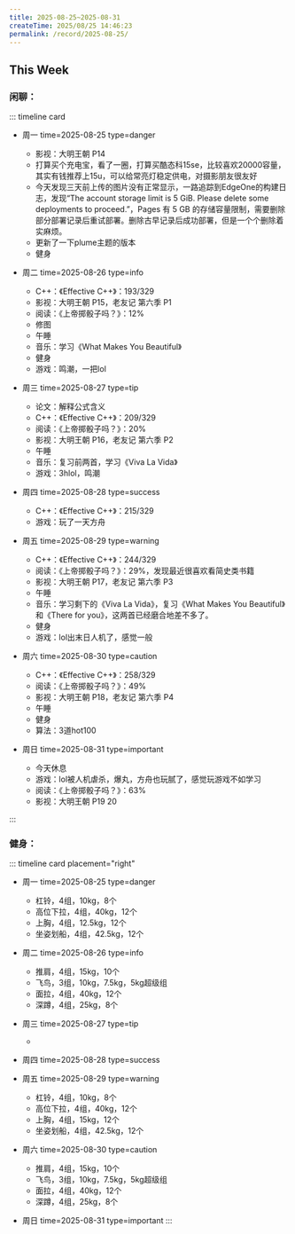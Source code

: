 ```yaml
---
title: 2025-08-25~2025-08-31
createTime: 2025/08/25 14:46:23
permalink: /record/2025-08-25/
---
```




## This Week

### 闲聊：


::: timeline card
- 周一
  time=2025-08-25 type=danger

  - 影视：大明王朝 P14
  - 打算买个充电宝，看了一圈，打算买酷态科15se，比较喜欢20000容量，其实有钱推荐上15u，可以给常亮灯稳定供电，对摄影朋友很友好
  - 今天发现三天前上传的图片没有正常显示，一路追踪到EdgeOne的构建日志，发现“The account storage limit is 5 GiB. Please delete some deployments to proceed.”，Pages 有 5 GB 的存储容量限制，需要删除部分部署记录后重试部署。删除古早记录后成功部署，但是一个个删除着实麻烦。
  - 更新了一下plume主题的版本
  - 健身

- 周二
  time=2025-08-26 type=info

  - C++：《Effective C++》：193/329
  - 影视：大明王朝 P15，老友记 第六季 P1
  - 阅读：《上帝掷骰子吗？》：12%
  - 修图
  - 午睡
  - 音乐：学习《What Makes You Beautiful》
  - 健身
  - 游戏：鸣潮，一把lol

- 周三
  time=2025-08-27 type=tip

  - 论文：解释公式含义
  - C++：《Effective C++》：209/329
  - 阅读：《上帝掷骰子吗？》：20%
  - 影视：大明王朝 P16，老友记 第六季 P2
  - 午睡
  - 音乐：复习前两首，学习《Viva La Vida》
  - 游戏：3hlol，鸣潮


- 周四
  time=2025-08-28 type=success

  - C++：《Effective C++》：215/329
  - 游戏：玩了一天方舟


- 周五
  time=2025-08-29 type=warning

  - C++：《Effective C++》：244/329
  - 阅读：《上帝掷骰子吗？》：29%，发现最近很喜欢看简史类书籍
  - 影视：大明王朝 P17，老友记 第六季 P3
  - 午睡
  - 音乐：学习剩下的《Viva La Vida》，复习《What Makes You Beautiful》和《There for you》，这两首已经磨合地差不多了。
  - 健身
  - 游戏：lol出末日人机了，感觉一般


- 周六
  time=2025-08-30 type=caution

  - C++：《Effective C++》：258/329
  - 阅读：《上帝掷骰子吗？》：49%
  - 影视：大明王朝 P18，老友记 第六季 P4
  - 午睡
  - 健身
  - 算法：3道hot100



- 周日
  time=2025-08-31 type=important

  - 今天休息
  - 游戏：lol被人机虐杀，爆丸，方舟也玩腻了，感觉玩游戏不如学习
  - 阅读：《上帝掷骰子吗？》：63%
  - 影视：大明王朝 P19 20

:::



### 健身：

::: timeline card placement="right"
- 周一
  time=2025-08-25 type=danger

  - 杠铃，4组，10kg，8个
  - 高位下拉，4组，40kg，12个
  - 上胸，4组，12.5kg，12个
  - 坐姿划船，4组，42.5kg，12个

- 周二
  time=2025-08-26 type=info

  - 推肩，4组，15kg，10个
  - 飞鸟，3组，10kg，7.5kg，5kg超级组
  - 面拉，4组，40kg，12个
  - 深蹲，4组，25kg，8个

- 周三
  time=2025-08-27 type=tip

  - 

- 周四
  time=2025-08-28 type=success


- 周五
  time=2025-08-29 type=warning

  - 杠铃，4组，10kg，8个
  - 高位下拉，4组，40kg，12个
  - 上胸，4组，15kg，12个
  - 坐姿划船，4组，42.5kg，12个

- 周六
  time=2025-08-30 type=caution

  - 推肩，4组，15kg，10个
  - 飞鸟，3组，10kg，7.5kg，5kg超级组
  - 面拉，4组，40kg，12个
  - 深蹲，4组，25kg，8个

- 周日
  time=2025-08-31 type=important
:::


